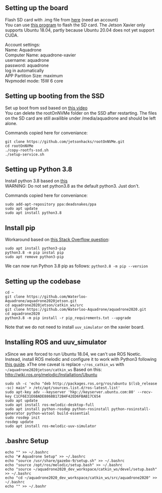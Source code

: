 ## Setting up the board
Flash SD card with .img file from [here](https://developer.nvidia.com/jetson-nx-developer-kit-sd-card-image) (need an account)  
You can use [this program](https://meet.google.com/izx-cyvt-wit) to flash the SD card.
The Jetson Xavier only supports Ubuntu 18.04, partly because Ubuntu 20.04 does not yet support CUDA.

Account settings:  
Name: Aquadrone  
Computer Name: aquadrone-xavier  
username: aquadrone  
password: aquadrone  
log in automatically  
APP Partition Size: maximum  
Nvpmodel mode: 15W 6 core  

## Setting up booting from the SSD
Set up boot from ssd based on [this video](https://www.youtube.com/watch?v=ZK5FYhoJqIg)  
You can delete the rootOnNVMe folder on the SSD after restarting. The files on the SD card are still availible under /media/aquadrone and should be left alone.

Commands copied here for conveniance:
```
git clone https://github.com/jetsonhacks/rootOnNVMe.git
cd rootOnNVMe
./copy-rootfs-ssd.sh
./setup-service.sh
```

## Setting up Python 3.8
Install python 3.8 based on [this](https://ubuntuhandbook.org/index.php/2020/07/python-3-8-4-released-install-ubuntu-18-04-16-04/)  
WARNING: Do not set python3.8 as the default python3. Just don't.

Commands copied here for conveniance:
```
sudo add-apt-repository ppa:deadsnakes/ppa
sudo apt update
sudo apt install python3.8
```

## Install pip
Workaround based on [this Stack Overflow question](https://stackoverflow.com/questions/63207385/how-do-i-install-pip-for-python-3-8-on-ubuntu-without-changing-any-defaults):
```
sudo apt install python3-pip
python3.8 -m pip instal pip
sudo apt remove python3-pip
```
We can now run Python 3.8 pip as follows:
```python3.8 -m pip --version```

## Setting up the codebase
```
cd ~
git clone https://github.com/Waterloo-Aquadrone/aquadrone2020jetson.git
cd aquadrone2020jetson/catkin_ws/src
git clone https://github.com/Waterloo-Aquadrone/aquadrone2020.git
cd aquadrone2020
python3.8 -m pip install -r pip_requirements.txt --upgrade
```
Note that we do not need to install ```uuv_simulator``` on the xavier board.

## Installing ROS and uuv_simulator
xSince we are forced to run Ubuntu 18.04, we can't use ROS Noetic. Instead, install ROS melodic and configure it to work with Python3 following [this guide](https://www.miguelalonsojr.com/blog/robotics/ros/python3/2019/08/20/ros-melodic-python-3-build.html).
xThe one caveat is replace ```~/ros_catkin_ws``` with ```~/aquadrone2020jetson/catkin_ws```
Based on this: http://wiki.ros.org/melodic/Installation/Ubuntu
```
sudo sh -c 'echo "deb http://packages.ros.org/ros/ubuntu $(lsb_release -sc) main" > /etc/apt/sources.list.d/ros-latest.list'
sudo apt-key adv --keyserver 'hkp://keyserver.ubuntu.com:80' --recv-key C1CF6E31E6BADE8868B172B4F42ED6FBAB17C654
sudo apt update
sudo apt install ros-melodic-desktop-full
sudo apt install python-rosdep python-rosinstall python-rosinstall-generator python-wstool build-essential
sudo rosdep init
rosdep update
sudo apt install ros-melodic-uuv-simulator
```

## .bashrc Setup
```
echo "" >> ~/.bashrc  
echo "# Aquadrone Setup" >> ~/.bashrc  
echo "source /usr/share/gazebo-9/setup.sh" >> ~/.bashrc  
echo "source /opt/ros/melodic/setup.bash" >> ~/.bashrc  
echo "source ~/aquadrone2020_dev_workspace/catkin_ws/devel/setup.bash" >> ~/.bashrc  
echo "cd ~/aquadrone2020_dev_workspace/catkin_ws/src/aquadrone2020" >> ~/.bashrc  
echo "" >> ~/.bashr
```
